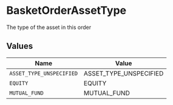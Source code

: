 # BasketOrderAssetType

The type of the asset in this order


## Values

| Name                     | Value                    |
| ------------------------ | ------------------------ |
| `ASSET_TYPE_UNSPECIFIED` | ASSET_TYPE_UNSPECIFIED   |
| `EQUITY`                 | EQUITY                   |
| `MUTUAL_FUND`            | MUTUAL_FUND              |